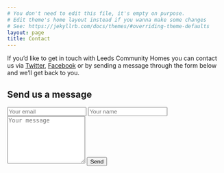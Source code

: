 ```yaml
---
# You don't need to edit this file, it's empty on purpose.
# Edit theme's home layout instead if you wanna make some changes
# See: https://jekyllrb.com/docs/themes/#overriding-theme-defaults
layout: page
title: Contact
---
```

If you’d like to get in touch with Leeds Community Homes you can contact us via [Twitter](https://twitter.com/leedscommhomes), [Facebook](https://www.facebook.com/LeedsCommunityHomes/) or by sending a message through the form below and we’ll get back to you.

<script src="https://www.google.com/recaptcha/api.js" async defer></script>
<form method="POST" action="https://form.letsdance.agency/57nQPDw4" class="contact-form">
  <h2 class="form-title">Send us a message</h2>
  <div class="g-recaptcha" data-sitekey="6LdNn1AUAAAAAA-VLy7CCzufqQi7EhPyoWQwcHIM"></div>
  <input type="text" name="_honey" value="" style="display: none;">
  <input type="hidden" name="_subject" value="Message from leedscommunityhomes.org.uk" >
  <input type="email" name="_replyto" placeholder="Your email" required="">
  <input type="text" name="name" placeholder="Your name" required="">
  <textarea rows="7" name="message" placeholder="Your message" required=""></textarea>
  <input type="submit" value="Send">
</form>


<script>
  if (document.forms[0] && window.FormData) {

  	var message = new Object();
  	message.loading = 'Loading...';
  	message.success = 'Thank you. Message received!';
  	message.failure = 'Whoops! There was a problem sending your message.';

  	var form = document.forms[0];
    var formAction = form.getAttribute("action");
  	var statusMessage = document.createElement('div');
  	statusMessage.className = 'status';

  	// Set up the AJAX request
  	var request = new XMLHttpRequest();
  	request.open('POST', formAction, true);
  	request.setRequestHeader('accept', 'application/json');

  	// Listen for the form being submitted
  	form.addEventListener('submit', function(evt) {

	    evt.preventDefault();
      form.insertAdjacentElement('beforeend', statusMessage);

	    // Create a new FormData object passing in the form's key value pairs (that was easy!)
	    var formData = new FormData(form);

	    // Send the formData
	    request.send(formData);

	    // Watch for changes to request.readyState and update the statusMessage accordingly
	    request.onreadystatechange = function () {

        // <4 =  waiting on response from server
        if (request.readyState < 4)
            statusMessage.innerHTML = message.loading;

        // 4 = Response from server has been completely loaded.
        else if (request.readyState === 4) {

            // 200 - 299 = successful
            if (request.status == 200 && request.status < 300)
                statusMessage.innerHTML = message.success;
            else
              statusMessage.innerHTML = message.failure;
        }
	    }
  	});

  }
</script>
